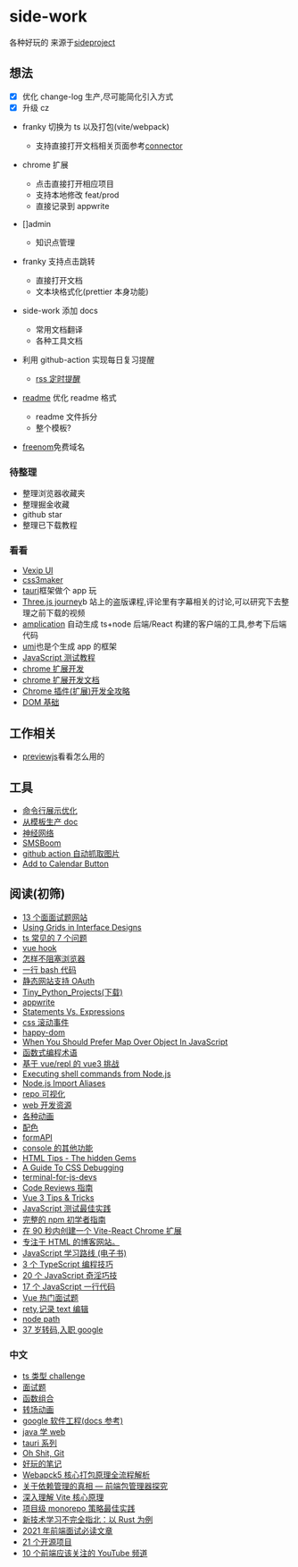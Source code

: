 # side-work

各种好玩的
来源于[sideproject](https://sideproject.guide/)

## 想法

-   [x] 优化 change-log 生产,尽可能简化引入方式
-   [x] 升级 cz
-   franky 切换为 ts 以及打包(vite/webpack)
    -   支持直接打开文档相关页面参考[connector](org-93011474@github.com:mintlify/connector.git)
-   chrome 扩展
    -   点击直接打开相应项目
    -   支持本地修改 feat/prod
    -   直接记录到 appwrite
-   []admin
    -   知识点管理
-   franky 支持点击跳转
    -   直接打开文档
    -   文本块格式化(prettier 本身功能)
-   side-work 添加 docs
    -   常用文档翻译
    -   各种工具文档
-   利用 github-action 实现每日复习提醒
    -   [rss 定时提醒](https://github.com/ChanceYu/front-end-rss)
-   [readme](https://github.com/Louis3797/awesome-readme-template) 优化 readme 格式

    -   readme 文件拆分
    -   整个模板?

-   [freenom](https://www.freenom.com/zh/index.html?lang=zh)免费域名

### 待整理

-   整理浏览器收藏夹
-   整理掘金收藏
-   github star
-   整理已下载教程

### 看看

-   [Vexip UI](https://github.com/qmhc/vexip-ui/)
-   [css3maker](https://www.toptal.com/developers/css3maker)
-   [tauri](https://github.com/tauri-apps/tauri)框架做个 app 玩
-   [Three.js journey](https://www.bilibili.com/video/BV1Pf4y177Vp/?vd_source=a28fe99f8fec1c3800d44220e3754062)b 站上的盗版课程,评论里有字幕相关的讨论,可以研究下去整理之前下载的视频
-   [amplication](https://github.com/amplication/amplication) 自动生成 ts+node 后端/React 构建的客户端的工具,参考下后端代码
-   [umi](https://umijs.org/docs/tutorials/blog)也是个生成 app 的框架
-   [JavaScript 测试教程](https://wanago.io/2022/04/18/advanced-mocking-jest-react-testing-library/)
-   [chrome 扩展开发](https://github.com/sxei/chrome-plugin-demo)
-   [chrome 扩展开发文档](https://developer.chrome.com/docs/extensions/reference/)
-   [Chrome 插件(扩展)开发全攻略](https://www.cnblogs.com/liuxianan/p/chrome-plugin-develop.html)
-   [DOM 基础](https://www.freecodecamp.org/news/javascript-dom-manipulation/)

## 工作相关

-   [previewjs](https://github.com/fwouts/previewjs)看看怎么用的

## 工具

-   [命令行展示优化](https://github.com/sindresorhus/yoctocolors)
-   [从模板生产 doc](https://github.com/alonrbar/easy-template-x)
-   [神经网络](https://brain.js.org/#/)
-   [SMSBoom](https://github.com/OpenEthan/SMSBoom)
-   [github action 自动抓取图片](https://github.com/niumoo/bing-wallpaper)
-   [Add to Calendar Button](https://jekuer.github.io/add-to-calendar-button/)

## 阅读(初筛)

-   [13 个面面试题网站](https://realtoughcandy.com/faang-interview-prep/)
-   [Using Grids in Interface Designs](https://www.nngroup.com/articles/using-grids-in-interface-designs/)
-   [ts 常见的 7 个问题](https://www.freecodecamp.org/news/the-top-stack-overflowed-typescript-questions-explained/)
-   [vue hook](https://blog.logrocket.com/getting-started-vue-composables/)
-   [怎样不阻塞浏览器](https://medium.com/@matthew.costello/frontend-web-performance-the-essentials-1-cb6513e1c3a1)
-   [一行 bash 代码](https://github.com/onceupon/Bash-Oneliner)
-   [静态网站支持 OAuth](https://abyteofcoding.com/blog/oauth-with-cloudflare-workers-on-a-statically-generated-site/)
-   [Tiny_Python_Projects(下载)](http://tinypythonprojects.com/Tiny_Python_Projects.pdf)
-   [appwrite](https://appwrite.io/)
-   [Statements Vs. Expressions](https://www.joshwcomeau.com/javascript/statements-vs-expressions/)
-   [css 滚动事件](https://www.netlify.com/blog/fun-parallax-scrolling-css-for-matterday/)
-   [happy-dom](https://github.com/capricorn86/happy-dom)
-   [When You Should Prefer Map Over Object In JavaScript](https://www.zhenghao.io/posts/object-vs-map)
-   [函数式编程术语](https://github.com/hemanth/functional-programming-jargon)
-   [基于 vue/repl 的 vue3 挑战](https://github.com/webfansplz/vuejs-challenges)
-   [Executing shell commands from Node.js](https://2ality.com/2022/07/nodejs-child-process.html)
-   [Node.js Import Aliases](https://abhijithota.me/posts/node-import-aliases/)
-   [repo 可视化](https://github.com/githubocto/repo-visualizer)
-   [web 开发资源](https://web-dev-resources.com/#/)
-   [各种动画](https://xsgames.co/animatiss/)
-   [配色](https://coolors.co/generate)
-   [formAPI](https://formbold.com/docs)
-   [console 的其他功能](https://markodenic.com/use-console-log-like-a-pro/)
-   [HTML Tips - The hidden Gems](PDF:learning/书/IT)
-   [A Guide To CSS Debugging](https://www.smashingmagazine.com/2021/10/guide-debugging-css/)
-   [terminal-for-js-devs](https://www.joshwcomeau.com/javascript/terminal-for-js-devs/)
-   [Code Reviews 指南](https://www.semasoftware.com/blog/code-reviews-101-the-basics)
-   [Vue 3 Tips & Tricks](https://medium.com/js-dojo/vue-3-tips-tricks-d820b04f452f)
-   [JavaScript 测试最佳实践](https://github.com/goldbergyoni/javascript-testing-best-practices/blob/master/readme-zh-CN.md)
-   [完整的 npm 初学者指南](https://css-tricks.com/a-complete-beginners-guide-to-npm/)
-   [在 90 秒内创建一个 Vite-React Chrome 扩展](https://dev.to/jacksteamdev/create-a-vite-react-chrome-extension-in-90-seconds-3df7)
-   [专注于 HTML 的博客网站。](https://www.htmhell.dev/adventcalendar/)
-   [JavaScript 学习路线 (电子书)](https://flaviocopes.com/javascript/)
-   [3 个 TypeScript 编程技巧](https://www.cstrnt.dev/blog/three-typescript-tricks)
-   [20 个 JavaScript 奇淫巧技](https://medium.com/geekculture/javascript-hacks-cf8f0fecbc60)
-   [17 个 JavaScript 一行代码](https://javascript.plainenglish.io/17-life-saving-javascript-one-liners-part1-b0b0b32c9f61)
-   [Vue 热门面试题](https://mokkapps.de/blog/my-top-vue-js-interview-questions/)
-   [rety,记录 text 编辑](https://rety.verou.me/)
-   [node path](https://2ality.com/2022/07/nodejs-path.html)
-   [37 岁转码,入职 google](https://www.freecodecamp.org/news/coding-interview-prep-for-big-tech/)

### 中文

-   [ts 类型 challenge](https://juejin.cn/post/7115789691810480135)
-   [面试题](https://mp.weixin.qq.com/s/t8Id1E0tSMxcqiCs_O6uwg)
-   [函数组合](https://juejin.cn/post/7089725586712559652)
-   [转场动画](https://mp.weixin.qq.com/s/2jFTraKRPykCR4J82O3qQg)
-   [google 软件工程(docs 参考)](https://qiangmzsx.github.io/Software-Engineering-at-Google/#/zh-cn/Foreword)
-   [java 学 web](https://imf.ms/web/2022/07/05/my-first-web-hybird-project-experience/)
-   [tauri 系列](https://www.zhihu.com/column/c_1519079232848785408)
-   [Oh Shit, Git](https://ohshitgit.com/zh)
-   [好玩的笔记](https://iruxu.com/notebook/)
-   [Webapck5 核心打包原理全流程解析](https://juejin.cn/post/7031546400034947108)
-   [关于依赖管理的真相 — 前端包管理器探究](https://github.com/Geekhyt/weekly/issues/29)
-   [深入理解 Vite 核心原理](https://juejin.cn/post/7064853960636989454)
-   [项目级 monorepo 策略最佳实践](https://fed.taobao.org/blog/taofed/do71ct/uihagy/)
-   [新技术学习不完全指北：以 Rust 为例](https://mp.weixin.qq.com/s/xtCfAiVEwXLwWDQmCbO1mw)
-   [2021 年前端面试必读文章](https://juejin.cn/post/6844904116339261447)
-   [ 21 个开源项目](https://mp.weixin.qq.com/s/-8GrPZPTPdaqCwENfRQCoA)
-   [10 个前端应该关注的 YouTube 频道](https://mp.weixin.qq.com/s/D9N0LGBJtXvWcjitPrGb5A)
